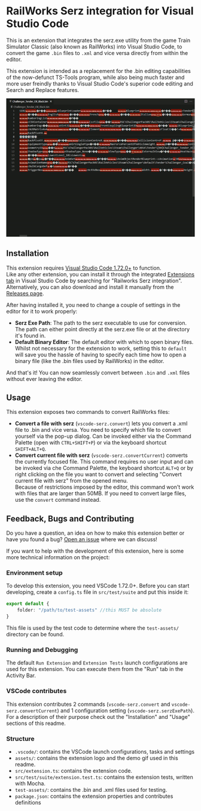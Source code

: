 # RailWorks Serz integration for Visual Studio Code

This is an extension that integrates the serz.exe utility from the game Train Simulator Classic (also known as RailWorks) into Visual Studio Code, to convert the game `.bin` files to `.xml` and vice versa directly from within the editor.  

This extension is intended as a replacement for the .bin editing capabilities of the now-defunct TS-Tools program, while also being much faster and more user freindly thanks to Visual Studio Code's superior code editing and Search and Replace features.  

![Extension demo](assets/demo.gif)

## Installation

This extension requires [Visual Studio Code 1.72.0+](https://code.visualstudio.com/) to function.  
Like any other extension, you can install it through the integrated [Extensions tab](https://code.visualstudio.com/docs/editor/extension-marketplace) in Visual Studio Code by searching for "Railworks Serz integration". Alternatively, you can also download and install it manually from the [Releases page](https://github.com/ElPerenza/VSCode-serz/releases).  

After having installed it, you need to change a couple of settings in the editor for it to work properly:
- **Serz Exe Path**: The path to the serz executable to use for conversion. The path can either point directly at the serz.exe file or at the directory it's found in.
- **Default Binary Editor**: The default editor with which to open binary files. Whilst not necessary for the extension to work, setting this to `default` will save you the hassle of having to specify each time how to open a binary file (like the .bin files used by RailWorks) in the editor.  

And that's it! You can now seamlessly convert between `.bin` and `.xml` files without ever leaving the editor.

## Usage

This extension exposes two commands to convert RailWorks files:
- **Convert a file with serz** (`vscode-serz.convert`) lets you convert a .xml file to .bin and vice versa. You need to specify which file to convert yourself via the pop-up dialog. Can be invoked either via the Command Palette (open with `CTRL+SHIFT+P`) or via the keyboard shortcut `SHIFT+ALT+Q`.
- **Convert current file with serz** (`vscode-serz.convertCurrent`) converts the currently focused file. This command requires no user input and can be invoked via che Command Palette, the keyboard shortcut `ALT+Q` or by right clicking on the file you want to convert and selecting "Convert current file with serz" from the opened menu.  
Because of restrictions imposed by the editor, this command won't work with files that are larger than 50MB. If you need to convert large files, use the `convert` command instead.

## Feedback, Bugs and Contributing

Do you have a question, an idea on how to make this extension better or have you found a bug? [Open an issue](https://github.com/ElPerenza/VSCode-serz/issues) where we can discuss!

If you want to help with the development of this extension, here is some more technical information on the project:

### Environment setup

To develop this extension, you need VSCode 1.72.0+. Before you can start developing, create a `config.ts` file in `src/test/suite` and put this inside it:
```ts
export default {
    folder: "/path/to/test-assets" //this MUST be absolute
}
```
This file is used by the test code to determine where the `test-assets/` directory can be found.

### Running and Debugging

The default `Run Extension` and `Extension Tests` launch configurations are used for this extension. You can execute them from the "Run" tab in the Activity Bar.

### VSCode contributes

This extension contributes 2 commands (`vscode-serz.convert` and `vscode-serz.convertCurrent`) and 1 configuration setting (`vscode-serz.serzExePath`). For a description of their purpose check out the "Installation" and "Usage" sections of this readme.

### Structure

- `.vscode/`: contains the VSCode launch configurations, tasks and settings
- `assets/`: contains the extension logo and the demo gif used in this readme.
- `src/extension.ts`: contains the extension code.
- `src/test/suite/extension.test.ts`: contains the extension tests, written with Mocha.
- `test-assets/`: contains the .bin and .xml files used for testing.
- `package.json`: contains the extension properties and contributes definitions